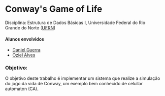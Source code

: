 # Conway's Game of Life

Disciplina: Estrutura de Dados Básicas I, Universidade Federal do Rio Grande do Norte ([UFRN](http://http://www.ufrn.br))

#### Alunos envolvidos
- [Daniel Guerra](https://github.com/Codigos-de-Guerra/)
- [Oziel Alves](https://github.com/ozielalves/)

### Objetivo:
O objetivo deste trabalho é implementar um sistema que realize a simulação do jogo da
vida de Conway, um exemplo bem conhecido de celullar automaton (CA).
